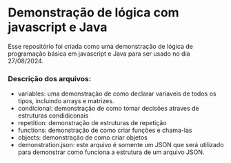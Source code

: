 # Demonstração de lógica com javascript e Java

Esse repositório foi criada como uma demonstração de lógica de programação básica em javascript e Java para ser usado no dia 27/08/2024.

### Descrição dos arquivos:

- variables: uma demonstração de como declarar variaveis de todos os tipos, incluindo arrays e matrizes.
- condicional: demonstração de como tomar decisões atraves de estruturas condidiconais 
- repetition: demonstração de estruturas de repetição
- functions: demonstração de como criar funções e chama-las
- objects: demonstração  de como criar objetos
- demonstration.json: este arquivo é somente um JSON que será utilizado para demonstrar como funciona a estrutura de um arquivo JSON.


